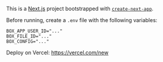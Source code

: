 This is a [Next.js](https://nextjs.org/) project bootstrapped with [`create-next-app`](https://github.com/vercel/next.js/tree/canary/packages/create-next-app).

Before running, create a `.env` file with the following variables:

```
BOX_APP_USER_ID="..."
BOX_FILE_ID="..."
BOX_CONFIG="..."
```

Deploy on Vercel: https://vercel.com/new
